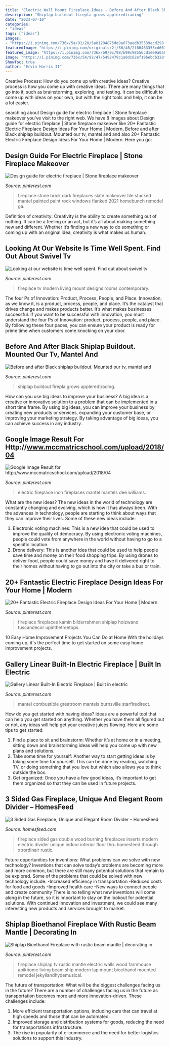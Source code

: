 ```yaml
---
title: "Electric Wall Mount Fireplace Ideas - Before And After Black Shiplap Buildout. Mounted Our Tv, Mantel And"
description: "Shiplap buildout firepla grows appleredtrading"
date: "2023-07-10"
categories:
- "ideas"
tags: ["ideas"]
images:
- "https://i.pinimg.com/736x/5a/81/20/5a81204875de9a673aedb35539ecd293.jpg"
featuredImage: "https://i.pinimg.com/originals/2f/86/46/2f86463353cd663166ae1c6c00448bbc.jpg"
featured_image: "https://i.pinimg.com/736x/b9/9c/98/b99c98556cd1ee9a0a08ebd1486580aa.jpg"
image: "https://i.pinimg.com/736x/54/92/47/5492479c1a0dc82ef19bebcb328f36a6.jpg"
ShowToc: true
author: "Ervin Harris II"
---
```



Creative Process: How do you come up with creative ideas?
Creative process is how you come up with creative ideas. There are many things that go into it, such as brainstorming, exploring, and testing. It can be difficult to come up with ideas on your own, but with the right tools and help, it can be a lot easier.

	

		
searching about Design guide for electric fireplace | Stone fireplace makeover you've visit to the right web. We have 8 Images about Design guide for electric fireplace | Stone fireplace makeover like 20+ Fantastic Electric Fireplace Design Ideas For Your Home | Modern, Before and after Black shiplap buildout. Mounted our tv, mantel and and also 20+ Fantastic Electric Fireplace Design Ideas For Your Home | Modern. Here you go:
		
    
## Design Guide For Electric Fireplace | Stone Fireplace Makeover

<img loading=lazy src="https://i.pinimg.com/736x/5a/81/20/5a81204875de9a673aedb35539ecd293.jpg" onerror="this.onerror=null;this.src='https://tse4.mm.bing.net/th?id=OIP.JeoYpiwbP-0FTjOLRc6KqAHaLH&amp;pid=15.1';" alt="Design guide for electric fireplace | Stone fireplace makeover">

_Source: pinterest.com_

>fireplace stone brick dark fireplaces slate makeover tile stacked mantel painted paint rock windows flanked 2021 homebunch remodel ga. 

	

Definition of creativity:
Creativity is the ability to create something out of nothing. It can be a feeling or an act, but it’s all about making something new and different. Whether it’s finding a new way to do something or coming up with an original idea, creativity is what makes us human.

    
## Looking At Our Website Is Time Well Spent. Find Out About Swivel Tv

<img loading=lazy src="https://i.pinimg.com/originals/2f/86/46/2f86463353cd663166ae1c6c00448bbc.jpg" onerror="this.onerror=null;this.src='https://tse2.mm.bing.net/th?id=OIP.XpYiTw4eDhzPdBxyjxzygQHaN7&amp;pid=15.1';" alt="Looking at our website is time well spent. Find out about swivel tv">

_Source: pinterest.com_

>fireplace tv modern living mount designs rooms contemporary. 

	

The four Ps of Innovation: Product, Process, People, and Place.
Innovation, as we know it, is a product, process, people, and place. It’s the catalyst that drives change and makes products better. It’s what makes businesses successful.
If you want to be successful with innovation, you must understand the four Ps of Innovation: product, process, people, and place. By following these four paces, you can ensure your product is ready for prime time when customers come knocking on your door.

    
## Before And After Black Shiplap Buildout. Mounted Our Tv, Mantel And

<img loading=lazy src="https://i.pinimg.com/736x/b9/9c/98/b99c98556cd1ee9a0a08ebd1486580aa.jpg" onerror="this.onerror=null;this.src='https://tse3.mm.bing.net/th?id=OIP.ct4uBBNNhCdSX5NchVnETgHaJQ&amp;pid=15.1';" alt="Before and after Black shiplap buildout. Mounted our tv, mantel and">

_Source: pinterest.com_

>shiplap buildout firepla grows appleredtrading. 

	

How can you use big ideas to improve your business?
A big idea is a creative or innovative solution to a problem that can be implemented in a short time frame. By using big ideas, you can improve your business by creating new products or services, expanding your customer base, or improving your marketing strategy. By taking advantage of big ideas, you can achieve success in any industry.

    
## Google Image Result For Http://www.mccmatricschool.com/upload/2018/04

<img loading=lazy src="https://i.pinimg.com/736x/60/fe/07/60fe07a0fa1f239c11cad6374c366406.jpg" onerror="this.onerror=null;this.src='https://tse1.mm.bing.net/th?id=OIP.0iTCAmG-lsPYQZCkZ_9WhAHaHa&amp;pid=15.1';" alt="Google Image Result for http://www.mccmatricschool.com/upload/2018/04">

_Source: pinterest.com_

>electric fireplace inch fireplaces mantel mantels dee williams. 

	

What are the new ideas?
The new ideas in the world of technology are constantly changing and evolving, which is how it has always been. With the advances in technology, people are starting to think about ways that they can improve their lives. Some of these new ideas include: 
1. Electronic voting machines: This is a new idea that could be used to improve the quality of democracy. By using electronic voting machines, people could vote from anywhere in the world without having to go to a specific location. 
2. Drone delivery: This is another idea that could be used to help people save time and money on their food shopping trips. By using drones to deliver food, people could save money and have it delivered right to their homes without having to go out into the city or take a bus or train. 

    
## 20+ Fantastic Electric Fireplace Design Ideas For Your Home | Modern

<img loading=lazy src="https://i.pinimg.com/736x/9d/82/be/9d82bec6d89acf095b9ed8046e9da61b.jpg" onerror="this.onerror=null;this.src='https://tse2.mm.bing.net/th?id=OIP.MN7oJlswCiF1HzQvDOsV_AHaJ4&amp;pid=15.1';" alt="20+ Fantastic Electric Fireplace Design Ideas For Your Home | Modern">

_Source: pinterest.com_

>fireplace fireplaces kamin bilderrahmen shiplap holzwand tuscandecor upinthetreetops. 

	

10 Easy Home Improvement Projects You Can Do at Home
With the holidays coming up, it's the perfect time to get started on some easy home improvement projects.

    
## Gallery Linear Built-In Electric Fireplace | Built In Electric

<img loading=lazy src="https://i.pinimg.com/736x/54/92/47/5492479c1a0dc82ef19bebcb328f36a6.jpg" onerror="this.onerror=null;this.src='https://tse4.mm.bing.net/th?id=OIP.smOsTHfJvE0nMJKjk6AXAwHaHa&amp;pid=15.1';" alt="Gallery Linear Built-In Electric Fireplace | Built in electric">

_Source: pinterest.com_

>mantel combustible greatroom mantels burnsville starfiredirect. 

	

How do you get started with having ideas?
Ideas are a powerful tool that can help you get started on anything. Whether you have them all figured out or not, any ideas will help get your creative juices flowing. Here are some tips to get started: 
1. Find a place to sit and brainstorm: Whether it’s at home or in a meeting, sitting down and brainstorming ideas will help you come up with new plans and solutions. 
2. Take some time for yourself: Another way to start getting ideas is by taking some time for yourself. This can be done by reading, watching TV, or doing something that you love but which also allows you to think outside the box. 
3. Get organized: Once you have a few good ideas, it’s important to get them organized so that they can be used in future projects.

    
## 3 Sided Gas Fireplace, Unique And Elegant Room Divider – HomesFeed

<img loading=lazy src="https://homesfeed.com/wp-content/uploads/2015/04/three-sided-gas-fireplace-with-natural-stone-wall-system.jpg" onerror="this.onerror=null;this.src='https://tse3.mm.bing.net/th?id=OIP.vtMxHoPadOts1gGC-WkuFgHaHa&amp;pid=15.1';" alt="3 Sided Gas Fireplace, Unique and Elegant Room Divider – HomesFeed">

_Source: homesfeed.com_

>fireplace sided gas double wood burning fireplaces inserts modern electric divider unique indoor interior floor thru homesfeed through xtrordinair rustic. 

	

Future opportunities for inventions: What problems can we solve with new technology?
Inventions that can solve today’s problems are becoming more and more common, but there are still many potential solutions that remain to be explored. Some of the problems that could be solved with new technology include: 
-Increased efficiency in transportation 
-Reduced costs for food and goods 
-Improved health care 
-New ways to connect people and create community 
There is no telling what new inventions will come along in the future, so it is important to stay on the lookout for potential solutions. With continued innovation and investment, we could see many interesting new products and services brought to market.

    
## Shiplap Bioethanol Fireplace With Rustic Beam Mantle | Decorating In

<img loading=lazy src="https://i.pinimg.com/736x/00/00/9f/00009fb127a37a553b154b3f7eb72da7.jpg?b=t" onerror="this.onerror=null;this.src='https://tse4.mm.bing.net/th?id=OIP.CK1y-z15410Fid1SuAq0wAHaJ3&amp;pid=15.1';" alt="Shiplap Bioethanol Fireplace with rustic beam mantle | decorating in">

_Source: pinterest.com_

>fireplace shiplap tv rustic mantle electric walls wood farmhouse apikhome living beam ship modern lap mount bioethanol mounted remodel jekyllandhydemusical. 

	

The future of transportation: What will be the biggest challenges facing us in the future?
There are a number of challenges facing us in the future as transportation becomes more and more innovation-driven. These challenges include: 
1) More efficient transportation options, including cars that can travel at high speeds and those that can be automated.
2) Improved storage and distribution systems for goods, reducing the need for transportations infrastructure. 
3) The rise in popularity of e-commerce and the need for better logistics solutions to support this industry.

